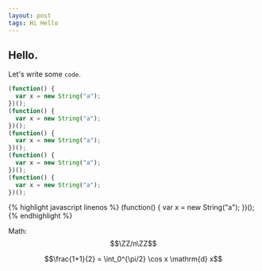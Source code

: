 ```yaml
---
layout: post
tags: Hi Hello
---
```


## Hello.

Let's write some `code`.

~~~ javascript
(function() {
  var x = new String("a");
})();
(function() {
  var x = new String("a");
})();
(function() {
  var x = new String("a");
})();
(function() {
  var x = new String("a");
})();
(function() {
  var x = new String("a");
})();
~~~

{% highlight javascript linenos %}
(function() {
  var x = new String("a");
})();
{% endhighlight %}


Math: $$\ZZ/n\ZZ$$


$$\frac{1+1}{2} = \int_0^{\pi/2} \cos x \mathrm{d} x$$
